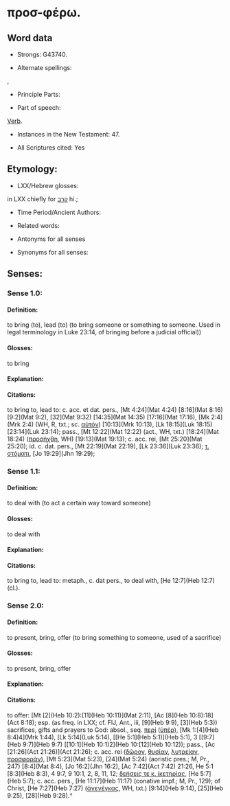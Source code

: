 # προσ-φέρω.

<!-- Status: S2=NeedsReview -->
<!-- Lexica used for edits: BDAG, FFM, LN, A-S -->

## Word data

* Strongs: G43740.

* Alternate spellings:

,

* Principle Parts: 


* Part of speech: 

[Verb](http://ugg.readthedocs.io/en/latest/verb.html).

* Instances in the New Testament: 47.

* All Scriptures cited: Yes

## Etymology: 


* LXX/Hebrew glosses: 

in LXX chiefly for [קרב](//en-uhl/H7126) hi.;

* Time Period/Ancient Authors: 


* Related words: 

* Antonyms for all senses

* Synonyms for all senses: 


## Senses: 


### Sense  1.0: 

#### Definition: 

to bring (to), lead (to) (to bring someone or something to someone.  Used in legal terminology in Luke 23:14, of bringing before a judicial official))

#### Glosses: 

to bring

#### Explanation: 


#### Citations: 

to bring to, lead to: c. acc. et dat. pers., [Mt 4:24](Mat 4:24) [8:16](Mat 8:16) [9:2](Mat 9:2), [32](Mat 9:32) [14:35](Mat 14:35) [17:16](Mat 17:16), [Mk 2:4](Mrk 2:4) (WH, R, txt.; sc. [αὐτόν]()) [10:13](Mrk 10:13), [Lk 18:15](Luk 18:15) [23:14](Luk 23:14); pass., [Mt 12:22](Mat 12:22) (act., WH, txt.) [18:24](Mat 18:24) ([προσήχθη](), WH) [19:13](Mat 19:13); c. acc. rei, [Mt 25:20](Mat 25:20); id. c. dat. pers., [Mt 22:19](Mat 22:19), [Lk 23:36](Luk 23:36); [τ. στόματι](), [Jo 19:29](Jhn 19:29); 


### Sense  1.1: 

#### Definition: 

to deal with (to act a certain way toward someone)

#### Glosses: 

to deal with

#### Explanation: 


#### Citations: 

to bring to, lead to: metaph., c. dat pers., to deal with, [He 12:7](Heb 12:7) (cl.). 


### Sense  2.0: 

#### Definition: 

to present, bring, offer (to bring something to someone, used of a sacrifice)

#### Glosses: 

to present, bring, offer

#### Explanation: 


#### Citations: 

to offer: [Mt [2](Heb 10:2):[11](Heb 10:11)](Mat 2:11), [Ac [8](Heb 10:8):18](Act 8:18); esp. (as freq. in LXX; cf. FlJ, Ant., iii, [9](Heb 9:9), [3](Heb 5:3)) sacrifices, gifts and prayers to God: absol., seq. [περί]() ([ὑπέρ]()), [Mk 1:[4](Heb 8:4)4](Mrk 1:44), [Lk 5:14](Luk 5:14), [[He 5:1](Heb 5:1)](Heb 5:1), 3 [[9:7](Heb 9:7)](Heb 9:7) [[10:1](Heb 10:1)2](Heb 10:[12](Heb 10:12)); pass., [Ac [21:26](Act 21:26)](Act 21:26); c. acc. rei ([δῶρον](), [θυσίαν](), [λυτρείαν](), [προσφοράν]()), [Mt 5:23](Mat 5:23), [24](Mat 5:24) (aoristic pres.; M, Pr., 247) [8:4](Mat 8:4), [Jo 16:2](Jhn 16:2), [Ac 7:42](Act 7:42) 21:26, He 5:1 [8:3](Heb 8:3), 4 9:7, 9 10:1, 2, 8, 11, 12; [δεήσεις τε κ. ἱκετηρίας](), [He 5:7](Heb 5:7); c. acc. pers., [He 11:17](Heb 11:17) (conative impf.; M, Pr., 129); of Christ, [He 7:27](Heb 7:27) ([ἀνενέγκας](), WH, txt.) [9:14](Heb 9:14), [25](Heb 9:25), [28](Heb 9:28).†